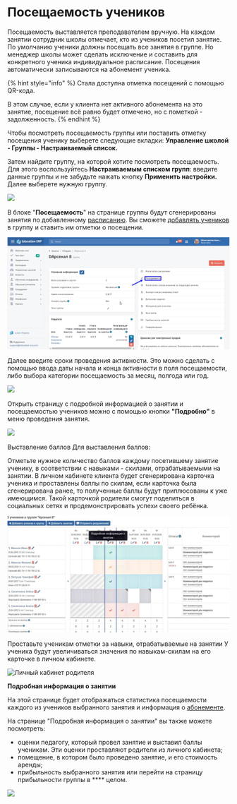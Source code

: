 # Посещаемость учеников

Посещаемость выставляется преподавателем вручную. На каждом занятии сотрудник школы отмечает, кто из учеников посетил занятие. По умолчанию ученики должны посещать все занятия в группе. Но менеджер школы может сделать исключение и составить для конкретного ученика индивидуальное расписание. Посещения автоматически записываются на абонемент ученика.&#x20;

{% hint style="info" %}
Стала доступна отметка посещений с помощью QR-кода.&#x20;

В этом случае, если у клиента нет активного абонемента на это занятие, посещение всё равно будет отмечено, но с пометкой - задолженность.
{% endhint %}

Чтобы посмотреть посещаемость группы или поставить отметку посещения ученику выберете следующие вкладки: **Управление школой - Группы - Настраиваемый список.**&#x20;

Затем найдите группу, на которой хотите посмотреть посещаемость. Для этого воспользуйтесь **Настраиваемым списком групп**: введите данные группы и не забудьте нажать кнопку **Применить настройки.** Далее выберете нужную группу.

![](<../../../.gitbook/assets/Screenshot\_270 (1).png>)

В блоке "**Посещаемость**" на странице группы будут сгенерированы занятия по добавленному [расписанию](dobavlenie-grupp.md). Вы сможете [добавлять учеников](../../../ucheniki.md) в группу и ставить им отметки о посещении.

![](<../../../.gitbook/assets/Скриншот 13-01-2022 082908.jpg>)

Далее введите сроки проведения активности. Это можно сделать с помощью ввода даты начала и конца активности в поля посещаемости, либо выбора категории посещаемость за месяц, полгода или год.

![](../../../.gitbook/assets/Screenshot\_288.png)

Открыть страницу с подробной информацией о занятии и посещаемостью учеников можно с помощью кнопки **"Подробно"** в меню проведения занятия.

![](../../../.gitbook/assets/Screenshot\_273.png)



Выставление баллов Для выставления баллов:

Отметьте нужное количество баллов каждому посетившему занятие ученику, в соответствии с навыками - скилами, отрабатываемыми на занятии. В личном кабинете клиента будет сгенерирована карточка ученика и проставлены баллы по скилам, если карточка была сгенерирована ранее, то полученные баллы будут приплюсованы к уже имеющимся. Такой карточкой родители смогут поделиться в социальных сетях и продемонстрировать успехи своего ребёнка.

![Нажмите на иконку "Подробная информация о занятии"](<../../../.gitbook/assets/u4hBkOnVZkc (1).jpg>)

Проставьте ученикам отметки за навыки, отрабатываемые на занятии У ученика будут увеличиваться значения по навыкам-скилам на его карточке в личном кабинете.

![Личный кабинет родителя](../../../.gitbook/assets/Screenshot\_292.png)

**Подробная информация о занятии**&#x20;

На этой странице будет отображаться статистика посещаемости каждого из учеников выбранного занятия и информация о [абонементе](../../../abonementy/vidy-abonementov.md).&#x20;

На странице "Подробная информация о занятии" вы также можете посмотреть:

* оценки педагогу, который провел занятие и выставил баллы ученикам. Эти оценки проставляют родители из личного кабинета;
* помещение, в котором было проведено занятие, и его стоимость аренды;
* прибыльность выбранного занятия или перейти на страницу прибыльности группы в **** целом.

![](../../../.gitbook/assets/Screenshot\_289.png)
